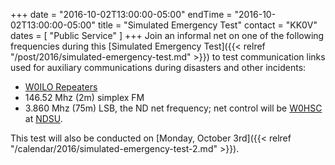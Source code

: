 +++
date = "2016-10-02T13:00:00-05:00"
endTime = "2016-10-02T13:00:00-05:00"
title = "Simulated Emergency Test"
contact = "KK0V"
dates = [ "Public Service" ]
+++
Join an informal net on one of the following frequencies during this
[Simulated Emergency Test]({{< relref "/post/2016/simulated-emergency-test.md" >}})
to test communication links used for auxiliary communications during
disasters and other incidents:

* [W0ILO Repeaters](/radios/)
* 146.52 Mhz (2m) simplex FM
* 3.860 Mhz (75m) LSB, the ND net frequency; net control will be
[W0HSC](http://www.w0hsc.org/) at [NDSU](https://www.ndsu.edu/).

This test will also be conducted on
[Monday, October 3rd]({{< relref "/calendar/2016/simulated-emergency-test-2.md" >}}).
